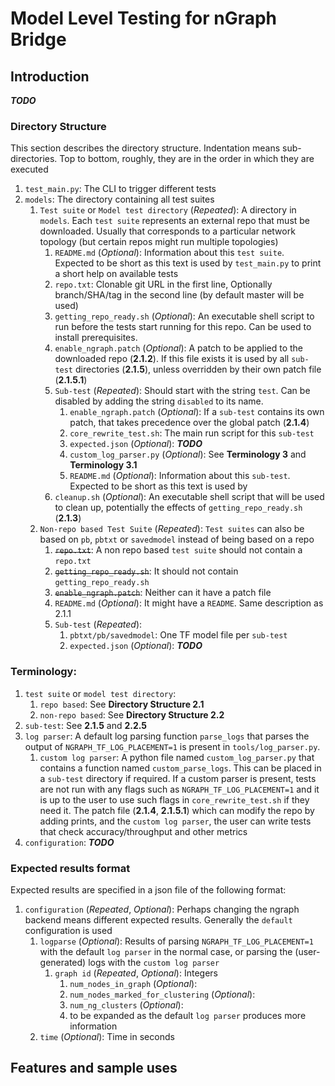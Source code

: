 # Model Level Testing for nGraph Bridge

## Introduction
**_TODO_**

### Directory Structure
This section describes the directory structure. Indentation means sub-directories. Top to bottom, roughly, they are in the order in which they are executed
1. `test_main.py`: The CLI to trigger different tests
2. `models`: The directory containing all test suites
    1. `Test suite` or `Model test directory` (*Repeated*): A directory in `models`. Each `test suite` represents an external repo that must be downloaded. Usually that corresponds to a particular network topology (but certain repos might run multiple topologies)
        1. `README.md` (*Optional*): Information about this `test suite`. Expected to be short as this text is used by `test_main.py` to print a short help on available tests
        2. `repo.txt`: Clonable git URL in the first line, Optionally branch/SHA/tag in the second line (by default master will be used)
        3. `getting_repo_ready.sh` (*Optional*): An executable shell script to run before the tests start running for this repo. Can be used to install prerequisites.
        4. `enable_ngraph.patch` (*Optional*): A patch to be applied to the downloaded repo (**2.1.2**). If this file exists it is used by all `sub-test` directories (**2.1.5**), unless overridden by their own patch file (**2.1.5.1**)
        5. `Sub-test` (*Repeated*): Should start with the string `test`. Can be disabled by adding the string `disabled` to its name.
            1. `enable_ngraph.patch` (*Optional*): If a `sub-test` contains its own patch, that takes precedence over the global patch (**2.1.4**)
            2. `core_rewrite_test.sh`: The main run script for this `sub-test`
            3. `expected.json` (*Optional*): **_TODO_**
            4. `custom_log_parser.py` (*Optional*): See **Terminology 3** and **Terminology 3.1**
            5. `README.md` (*Optional*): Information about this `sub-test`. Expected to be short as this text is used by
        6. `cleanup.sh` (*Optional*): An executable shell script that will be used to clean up, potentially the effects of `getting_repo_ready.sh` (**2.1.3**)
    2. `Non-repo based Test Suite` (*Repeated*): `Test suites` can also be based on `pb`, `pbtxt` or `savedmodel` instead of being based on a repo
        1. ~~`repo.txt`~~: A non repo based `test suite` should not contain a `repo.txt`
        2. ~~`getting_repo_ready.sh`~~: It should not contain `getting_repo_ready.sh`
        3. ~~`enable_ngraph.patch`~~: Neither can it have a patch file
        4. `README.md` (*Optional*): It might have a `README`. Same description as 2.1.1
        5. `Sub-test` (*Repeated*):
            1. `pbtxt/pb/savedmodel`: One TF model file per `sub-test`
            2. `expected.json` (*Optional*): **_TODO_**

### Terminology:
1. `test suite` or `model test directory`:
    1. `repo based`: See **Directory Structure 2.1**
    2. `non-repo based`: See **Directory Structure 2.2**
2. `sub-test`: See **2.1.5** and **2.2.5**
3. `log parser`: A default log parsing function `parse_logs` that parses the output of `NGRAPH_TF_LOG_PLACEMENT=1` is present in `tools/log_parser.py`.
    1. `custom log parser`: A python file named `custom_log_parser.py` that contains a function named `custom_parse_logs`. This can be placed in a `sub-test` directory if required. If a custom parser is present, tests are not run with any flags such as `NGRAPH_TF_LOG_PLACEMENT=1` and it is up to the user to use such flags in `core_rewrite_test.sh` if they need it. The patch file (**2.1.4**, **2.1.5.1**) which can modify the repo by adding prints, and the `custom log parser`, the user can write tests that check accuracy/throughput and other metrics
4. `configuration`: **_TODO_**

### Expected results format
Expected results are specified in a json file of the following format:
1. `configuration` (*Repeated*, *Optional*): Perhaps changing the ngraph backend means different expected results. Generally the `default` configuration is used
    1. `logparse` (*Optional*): Results of parsing `NGRAPH_TF_LOG_PLACEMENT=1` with the default `log parser` in the normal case, or parsing the (user-generated) logs with the `custom log parser`
        1. `graph id` (*Repeated*, *Optional*): Integers
            1. `num_nodes_in_graph` (*Optional*):
            2. `num_nodes_marked_for_clustering` (*Optional*):
            3. `num_ng_clusters` (*Optional*):
            4. to be expanded as the default `log parser` produces more information
    2. `time` (*Optional*): Time in seconds


## Features and sample uses


